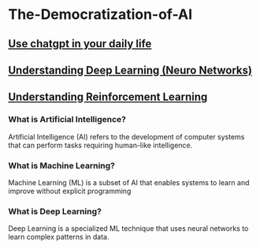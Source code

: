 # The-Democratization-of-AI

## [Use chatgpt in your daily life](https://github.com/623637719/The-Democratization-of-AI/tree/main/1.Use%20chatgpt%20in%20your%20daily%20life)

## [Understanding Deep Learning (Neuro Networks)](https://github.com/623637719/The-Democratization-of-AI/tree/main/2.Deep%20learning)
  
## [Understanding Reinforcement Learning](https://github.com/623637719/The-Democratization-of-AI/tree/main/3.Reinforcement%20learning)


### What is Artificial Intelligence?
Artificial Intelligence (AI) refers to the development of computer systems that can perform tasks requiring human-like intelligence.
### What is Machine Learning?
Machine Learning (ML) is a subset of AI that enables systems to learn and improve without explicit programming
### What is Deep Learning?
Deep Learning is a specialized ML technique that uses neural networks to learn complex patterns in data.

  
